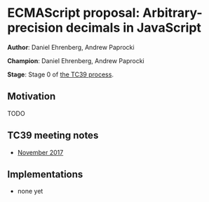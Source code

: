 # ECMAScript proposal: Arbitrary-precision decimals in JavaScript

**Author**: Daniel Ehrenberg, Andrew Paprocki

**Champion**: Daniel Ehrenberg, Andrew Paprocki

**Stage**: Stage 0 of [the TC39 process](https://tc39.github.io/process-document/).

## Motivation

TODO

## TC39 meeting notes

- [November 2017](https://github.com/tc39/tc39-notes/blob/master/meetings/2017-11/nov-29.md#9ivb-decimal-for-stage-0)

## Implementations

- none yet
